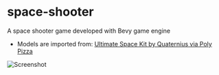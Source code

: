 # space-shooter
A space shooter game developed with Bevy game engine

 * Models are imported from: [Ultimate Space Kit by Quaternius via Poly Pizza](https://poly.pizza/bundle/Ultimate-Space-Kit-YWh743lqGX)

![Screenshot](screenshots/ss1.png)
